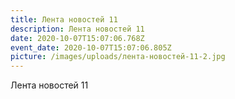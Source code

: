 ```yaml
---
title: Лента новостей 11
description: Лента новостей 11
date: 2020-10-07T15:07:06.768Z
event_date: 2020-10-07T15:07:06.805Z
picture: /images/uploads/лента-новостей-11-2.jpg
---
```

Лента новостей 11